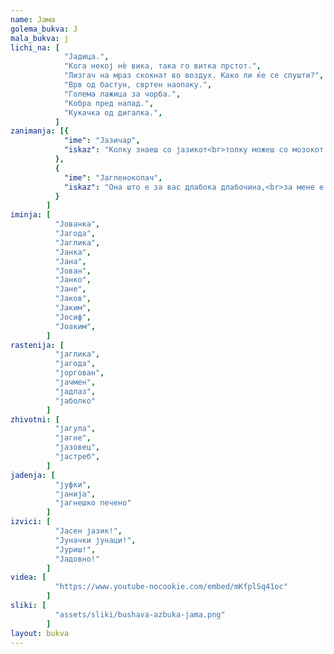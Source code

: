 ```yaml
---
name: Јама
golema_bukva: Ј
mala_bukva: ј
lichi_na: [
            "Јадица.",
            "Кога некој нѐ вика, така го витка прстот.",
            "Лизгач на мраз скокнат во воздух. Како ли ќе се спушти?",
            "Врв од бастун, свртен наопаку.",
            "Голема лажица за чорба.",
            "Кобра пред напад.",
            "Кукачка од дигалка.",
          ]
zanimanja: [{
            "ime": "Јазичар",
            "iskaz": "Колку знаеш со јазикот<br>толку можеш со мозокот."
          },
          {
            "ime": "Јагленокопач",
            "iskaz": "Она што е за вас длабока длабочина,<br>за мене е проста подземна широчина."
          }
        ]
iminja: [
          "Јованка",
          "Јагода",
          "Јаглика",
          "Јанка",
          "Јана",
          "Јован",
          "Јанко",
          "Јане",
          "Јаков",
          "Јаким",
          "Јосиф",
          "Јоаким",
        ]
rastenija: [
          "јаглика",
          "јагода",
          "јоргован",
          "јачмен",
          "јадлаз",
          "јаболко"
        ]
zhivotni: [
          "јагула",
          "јагне",
          "јазовец",
          "јастреб",
        ]
jadenja: [
          "јуфки",
          "јанија",
          "јагнешко печено"
        ]
izvici: [
          "Јасен јазик!",
          "Јуначки јунаци!",
          "Јуриш!",
          "Јадовно!"
        ]
videa: [
          "https://www.youtube-nocookie.com/embed/mKfplSq41oc"
        ]
sliki: [
          "assets/sliki/bushava-azbuka-jama.png"
        ]
layout: bukva
---
```

